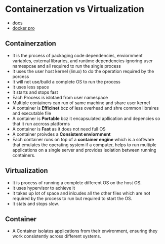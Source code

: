 # Containerzation vs Virtualization

- [docs](https://www.docker.com/resources/what-container/)
- [docker pro](https://courses.devopsdirective.com/docker-beginner-to-pro/lessons/01-history-and-motivation/02-what-is-a-container)

## Containerzation

- It is the process of packaging code dependencies, enviornment variables, external libraries, and runtime dependencies ignoring user namespcae and all required to run the single process
- It uses the user host kernel (linux) to do the operation required by the porcess
- It will not use/build a complete OS to run the process
- It uses less space
- It starts and stops fast
- Each Process is islotaed from user namespace
- Multiple containers can run of same machine and share user kernel
- A container is **Efficinet** bcz of less overhead and shre common libraires and executable file
- A container is **Portable** bcz it encapsulated apllication and depencies so that it run accross platforms
- A container is **Fast** as it does not need full OS
- A container proivdes a **Consistent enviornment**
- Each container runs on top of a **container engine** which is a software that emulates the operating system if a computer, helps to run multiple applications on a single server and provides isolation between running containers.

## Virtualization

- It is process of running a complete different OS on the host OS.
- It uses hypervisor to achieve it
- It takes up lot of space and inlcudes all the other files which are not required by the process to run but required to start the OS.
- It stats and stops slow.

## Container

- A Container isolates applications from their environment, ensuring they work consistently across different systems.
